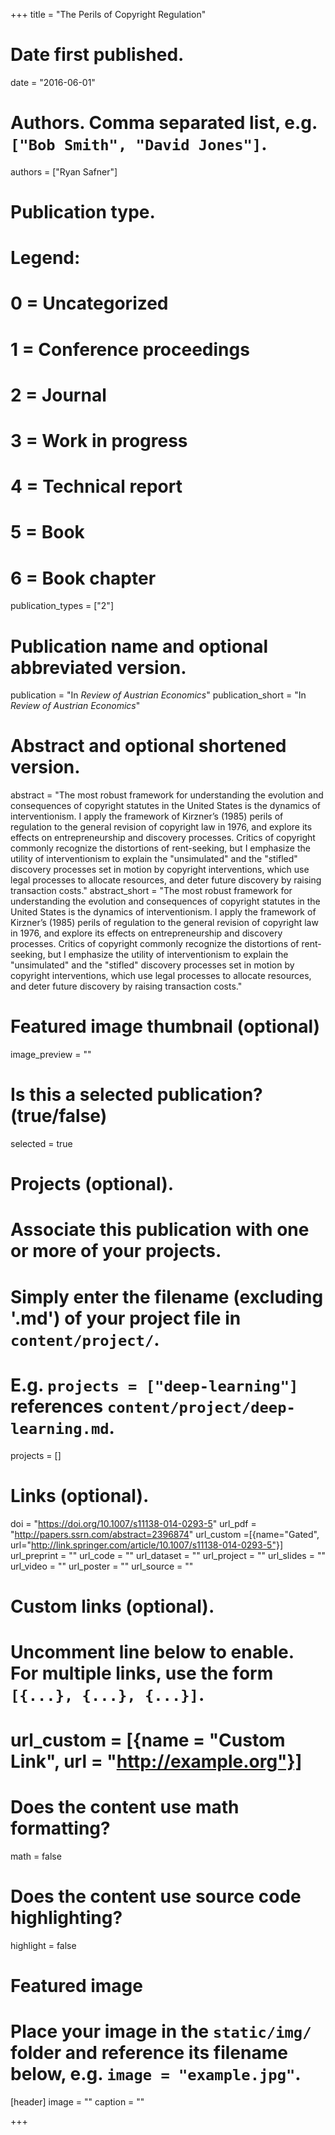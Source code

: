 +++
title = "The Perils of Copyright Regulation"

# Date first published.
date = "2016-06-01"

# Authors. Comma separated list, e.g. `["Bob Smith", "David Jones"]`.
authors = ["Ryan Safner"]

# Publication type.
# Legend:
# 0 = Uncategorized
# 1 = Conference proceedings
# 2 = Journal
# 3 = Work in progress
# 4 = Technical report
# 5 = Book
# 6 = Book chapter
publication_types = ["2"]

# Publication name and optional abbreviated version.
publication = "In *Review of Austrian Economics*"
publication_short = "In *Review of Austrian Economics*"

# Abstract and optional shortened version.
abstract = "The most robust framework for understanding the evolution and consequences of copyright statutes in the United States is the dynamics of interventionism. I apply the framework of Kirzner’s (1985) perils of regulation to the general revision of copyright law in 1976, and explore its effects on entrepreneurship and discovery processes. Critics of copyright commonly recognize the distortions of rent-seeking, but I emphasize the utility of interventionism to explain the \"unsimulated\" and the \"stifled\" discovery processes set in motion by copyright interventions, which use legal processes to allocate resources, and deter future discovery by raising transaction costs."
abstract_short = "The most robust framework for understanding the evolution and consequences of copyright statutes in the United States is the dynamics of interventionism. I apply the framework of Kirzner’s (1985) perils of regulation to the general revision of copyright law in 1976, and explore its effects on entrepreneurship and discovery processes. Critics of copyright commonly recognize the distortions of rent-seeking, but I emphasize the utility of interventionism to explain the \"unsimulated\" and the \"stifled\" discovery processes set in motion by copyright interventions, which use legal processes to allocate resources, and deter future discovery by raising transaction costs."

# Featured image thumbnail (optional)
image_preview = ""

# Is this a selected publication? (true/false)
selected = true

# Projects (optional).
#   Associate this publication with one or more of your projects.
#   Simply enter the filename (excluding '.md') of your project file in `content/project/`.
#   E.g. `projects = ["deep-learning"]` references `content/project/deep-learning.md`.
projects = []

# Links (optional).
doi = "https://doi.org/10.1007/s11138-014-0293-5"
url_pdf = "http://papers.ssrn.com/abstract=2396874"
url_custom =[{name="Gated", url="http://link.springer.com/article/10.1007/s11138-014-0293-5"}]
url_preprint = ""
url_code = ""
url_dataset = ""
url_project = ""
url_slides = ""
url_video = ""
url_poster = ""
url_source = ""

# Custom links (optional).
#   Uncomment line below to enable. For multiple links, use the form `[{...}, {...}, {...}]`.
# url_custom = [{name = "Custom Link", url = "http://example.org"}]

# Does the content use math formatting?
math = false

# Does the content use source code highlighting?
highlight = false

# Featured image
# Place your image in the `static/img/` folder and reference its filename below, e.g. `image = "example.jpg"`.
[header]
image = ""
caption = ""

+++

